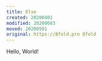 ```yaml
---
title: Else
created: 20200401
modified: 20200603
moved: 20200501
original: https://8fold.pro 8fold
---
```


Hello, World!
